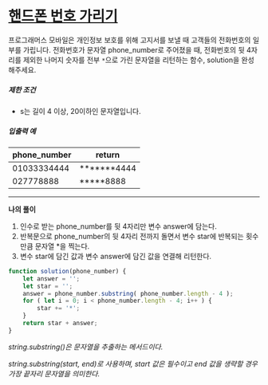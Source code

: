 # [핸드폰 번호 가리기](https://programmers.co.kr/learn/courses/30/lessons/12948)

프로그래머스 모바일은 개인정보 보호를 위해 고지서를 보낼 때 고객들의 전화번호의 일부를 가립니다.
전화번호가 문자열 phone_number로 주어졌을 때, 전화번호의 뒷 4자리를 제외한 나머지 숫자를 전부 `*`으로 가린 문자열을 리턴하는 함수, solution을 완성해주세요.

##### 제한 조건

- s는 길이 4 이상, 20이하인 문자열입니다.

##### 입출력 예

| phone_number | return      |
| ------------ | ----------- |
| 01033334444  | *******4444 |
| 027778888    | *****8888   |



---

**나의 풀이**

1. 인수로 받는 phone_number를 뒷 4자리만 변수 answer에 담는다.
2. 반복문으로 phone_number의 뒷 4자리 전까지 돌면서 변수 star에 반복되는 횟수만큼 문자열 *을 찍는다.
3. 변수 star에 담긴 값과 변수 answer에 담긴 값을 연결해 리턴한다.

~~~javascript
function solution(phone_number) {
    let answer = '';
    let star = '';
    answer = phone_number.substring( phone_number.length - 4 );
    for ( let i = 0; i < phone_number.length - 4; i++ ) {
        star += '*';
    }
    return star + answer;
}
~~~

*string.substring()은 문자열을 추출하는 메서드이다.*

*string.substring(start, end)로 사용하며, start 값은 필수이고 end 값을 생략할 경우 가장 끝자리 문자열을 의미한다.*

